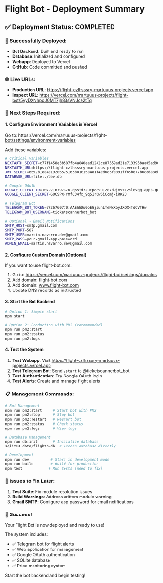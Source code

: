 # Flight Bot - Deployment Summary

## ✅ Deployment Status: COMPLETED

### 🚀 Successfully Deployed:
- **Bot Backend**: Built and ready to run
- **Database**: Initialized and configured
- **Webapp**: Deployed to Vercel
- **GitHub**: Code committed and pushed

### 🌐 Live URLs:
- **Production URL**: https://flight-czlhsssry-martuuus-projects.vercel.app
- **Inspect URL**: https://vercel.com/martuuus-projects/flight-bot/5yyDXNhpoJGMT7jh83sVNJce2tTq

### 🔧 Next Steps Required:

#### 1. Configure Environment Variables in Vercel
Go to: https://vercel.com/martuuus-projects/flight-bot/settings/environment-variables

Add these variables:
```bash
# Critical Variables
NEXTAUTH_SECRET=c77f1458e3b587fb4a840ead1242ce87559ad21e713395baa05ad96c8084d1c3
NEXTAUTH_URL=https://flight-czlhsssry-martuuus-projects.vercel.app
JWT_SECRET=6652b18e4e19206525163b01c15a481f4ed685fa091ff65be77b68eda8eb8604
DATABASE_URL=file:./dev.db

# Google OAuth
GOOGLE_CLIENT_ID=1079216797376-q65td72utp8d9u12e7d9jm9t12slevgg.apps.googleusercontent.com
GOOGLE_CLIENT_SECRET=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

# Telegram Bot
TELEGRAM_BOT_TOKEN=7726760770:AAEhEDu0oEGj5unLTeNxXbyJXQX4fdCVTHw
TELEGRAM_BOT_USERNAME=ticketscannerbot_bot

# Optional - Email Notifications
SMTP_HOST=smtp.gmail.com
SMTP_PORT=587
SMTP_USER=martin.navarro.dev@gmail.com
SMTP_PASS=your-gmail-app-password
ADMIN_EMAIL=martin.navarro.dev@gmail.com
```

#### 2. Configure Custom Domain (Optional)
If you want to use flight-bot.com:
1. Go to: https://vercel.com/martuuus-projects/flight-bot/settings/domains
2. Add domain: flight-bot.com
3. Add domain: www.flight-bot.com
4. Update DNS records as instructed

#### 3. Start the Bot Backend
```bash
# Option 1: Simple start
npm start

# Option 2: Production with PM2 (recommended)
npm run pm2:start
npm run pm2:status
npm run pm2:logs
```

#### 4. Test the System
1. **Test Webapp**: Visit https://flight-czlhsssry-martuuus-projects.vercel.app
2. **Test Telegram Bot**: Send `/start` to @ticketscannerbot_bot
3. **Test Authentication**: Try Google OAuth login
4. **Test Alerts**: Create and manage flight alerts

### 📋 Management Commands:
```bash
# Bot Management
npm run pm2:start     # Start bot with PM2
npm run pm2:stop      # Stop bot
npm run pm2:restart   # Restart bot
npm run pm2:status    # Check status
npm run pm2:logs      # View logs

# Database Management
npm run db:init       # Initialize database
sqlite3 data/flights.db  # Access database directly

# Development
npm run dev          # Start in development mode
npm run build        # Build for production
npm test            # Run tests (need to fix)
```

### 🔧 Issues to Fix Later:
1. **Test Suite**: Fix module resolution issues
2. **Build Warnings**: Address critters module warning
3. **Gmail SMTP**: Configure app password for email notifications

### 🎉 Success!
Your Flight Bot is now deployed and ready to use! 

The system includes:
- ✅ Telegram bot for flight alerts
- ✅ Web application for management
- ✅ Google OAuth authentication
- ✅ SQLite database
- ✅ Price monitoring system

Start the bot backend and begin testing!
